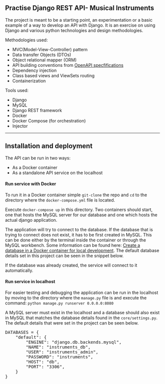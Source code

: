 ## Practise Django REST API- Musical Instruments

The project is meant to be a starting point, an experimentation or a basic example of a way to develop an API with Django. 
It is an exercise on using Django and various python technologies and design methodologies.

Methodologies used:
  - MVC(Model-View-Controller) pattern
  - Data transfer Objects (DTOs)
  - Object relational mapper (ORM)
  - API building conventions from  [OpenAPI specfifications](https://swagger.io/specification/)
  - Dependency injection
  - Class based views and ViewSets routing
  - Containerization


Tools used:
  - Django
  - MySQL
  - Django REST framework
  - Docker
  - Docker Compose (for orchestration)
  - Injector

---

## Installation and deployment

The API can be run in two ways:

  - As a Docker container
  - As a standalone API service on the localhost


#### Run service with Docker

To run it in a Docker container simple `git-clone` the repo and `cd` to the directory where the `docker-compose.yml` file is located.

Execute `docker-compose up` in this directory. Two containers should start, one that hosts the MySQL server for our database and one which hosts the actual django application.

The application will try to connect to the database. If the database that is trying to connect does not exist, it has to be first created in MySQL.
This can be done either by the terminal inside the container or through the MySQL workbench. Some information can be found here: [Create a database in a Docker container for local development](https://developer.ibm.com/tutorials/docker-dev-db/). The default database details set in this project can be seen in the snippet below.

If the database was already created, the service will connect to it automatically.

#### Run service in localhost

For easier testing and debugging the application can be run in the localhost by moving to the directory where the `manage.py` file is and execute the command:
`python manage.py runserver 0.0.0.0:8080`

A MySQL server must exist in the localhost and a database should also exist in MySQL that matches the database details found in the `core/settings.py`. The default details that were set in the project can be seen below.

<pre>
DATABASES = {
    "default": {
        "ENGINE": "django.db.backends.mysql",
        "NAME": "instruments_db",
        "USER": "instruments_admin",
        "PASSWORD": "instruments",
        "HOST": "db",
        "PORT": "3306",
    }
}
</pre>
 

